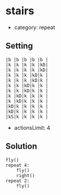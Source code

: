 # stairs
- category: repeat

## Setting

```
|b |b |b |b |b |
|k |k |k |k |kD|
|k |k |k |k |kD|
|k |k |k |kD|k |
|k |k |k |kD|k |
|k |k |kD|k |k |
|k |k |kD|k |k |
|k |kD|k |k |k |
|k |kD|k |k |k |
|kD|k |k |k |k |
|kD|k |k |k |k |
|kS|k |k |k |k |
```

- actionsLimit: 4

## Solution

```
fly()
repeat 4:
    fly()
    right()
repeat 2:
    fly()
```

